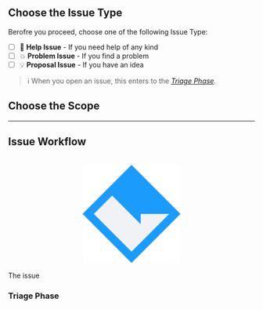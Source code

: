 ## Choose the Issue Type

Berofre you proceed, choose one of the following Issue Type:

- [ ] 🚩 **Help Issue** - If you need help of any kind
- [ ] 💥 **Problem Issue** - If you find a problem
- [ ] 💡 **Proposal Issue** - If you have an idea

> ℹ️ When you open an issue, this enters to the [*Triage Phase*](#triage-phase).

## Choose the Scope



---


## Issue Workflow

<br> 

<div align="center">

<img src="ASSETS/byCoode.svg" alt="byCoode Logo" width="200" height="auto">

</div> 

The issue 



### Triage Phase




